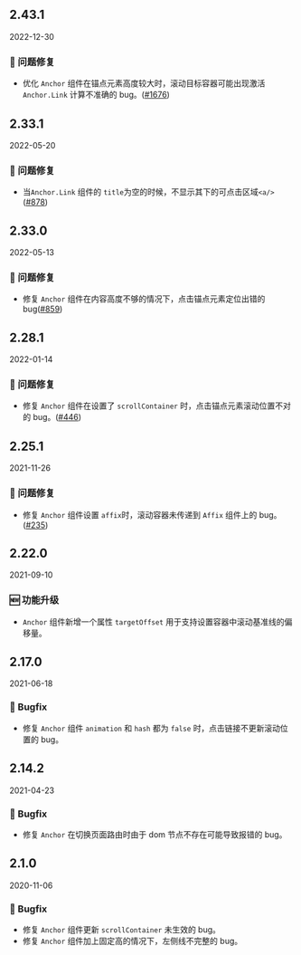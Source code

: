 ## 2.43.1

2022-12-30

### 🐛 问题修复

- 优化 `Anchor` 组件在锚点元素高度较大时，滚动目标容器可能出现激活 `Anchor.Link` 计算不准确的 bug。([#1676](https://github.com/arco-design/arco-design/pull/1676))

## 2.33.1

2022-05-20

### 🐛 问题修复

- 当`Anchor.Link` 组件的 `title`为空的时候，不显示其下的可点击区域`<a/>`([#878](https://github.com/arco-design/arco-design/pull/878))

## 2.33.0

2022-05-13

### 🐛 问题修复

- 修复 `Anchor` 组件在内容高度不够的情况下，点击锚点元素定位出错的 bug([#859](https://github.com/arco-design/arco-design/pull/859))

## 2.28.1

2022-01-14

### 🐛 问题修复

- 修复 `Anchor` 组件在设置了 `scrollContainer` 时，点击锚点元素滚动位置不对的 bug。([#446](https://github.com/arco-design/arco-design/pull/446))

## 2.25.1

2021-11-26

### 🐛 问题修复

- 修复 `Anchor` 组件设置 `affix`时，滚动容器未传递到 `Affix` 组件上的 bug。([#235](https://github.com/arco-design/arco-design/pull/235))

## 2.22.0

2021-09-10

### 🆕 功能升级

- `Anchor` 组件新增一个属性 `targetOffset` 用于支持设置容器中滚动基准线的偏移量。

## 2.17.0

2021-06-18

### 🐛 Bugfix

- 修复 `Anchor` 组件 `animation` 和 `hash` 都为 `false` 时，点击链接不更新滚动位置的 bug。

## 2.14.2

2021-04-23

### 🐛 Bugfix

- 修复 `Anchor` 在切换页面路由时由于 dom 节点不存在可能导致报错的 bug。

## 2.1.0

2020-11-06

### 🐛 Bugfix

- 修复 `Anchor` 组件更新 `scrollContainer` 未生效的 bug。
- 修复 `Anchor` 组件加上固定高的情况下，左侧线不完整的 bug。



